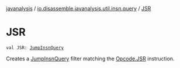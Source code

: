 [javanalysis](../index.md) / [io.disassemble.javanalysis.util.insn.query](index.md) / [JSR](./-j-s-r.md)

# JSR

`val JSR: `[`JumpInsnQuery`](-jump-insn-query/index.md)

Creates a [JumpInsnQuery](-jump-insn-query/index.md) filter matching the [Opcode.JSR](#) instruction.

